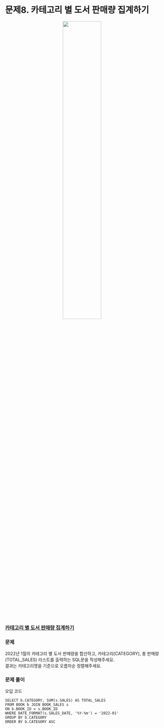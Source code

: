 # 문제8. 카테고리 별 도서 판매량 집계하기
<center><img src="https://user-images.githubusercontent.com/77037338/210046724-5f984c66-80c3-4c70-9fdc-32371e86c30c.png" width="50%" height="50%"></center>

### [카테고리 별 도서 판매량 집계하기](https://school.programmers.co.kr/learn/courses/30/lessons/144855)

### 문제
2022년 1월의 카테고리 별 도서 판매량을 합산하고, 카테고리(CATEGORY), 총 판매량(TOTAL_SALES) 리스트를 출력하는 SQL문을 작성해주세요.<br>
결과는 카테고리명을 기준으로 오름차순 정렬해주세요.<br>

### 문제 풀이
오답 코드<br>
```Mysql
SELECT b.CATEGORY, SUM(s.SALES) AS TOTAL_SALES
FROM BOOK b JOIN BOOK_SALES s
ON b.BOOK_ID = s.BOOK_ID
WHERE DATE_FORMAT(s.SALES_DATE, '%Y-%m') = '2022-01'
GROUP BY b.CATEGORY
ORDER BY b.CATEGORY ASC
```
